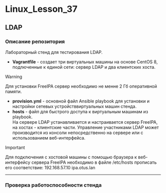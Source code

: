 # Linux_Lesson_37
## LDAP
### Описание репозитория
Лабораторный стенд для тестирования LDAP.

- **Vagrantfile** - создает три виртуальных машины на основе CentOS 8, подлюченные к единой сети: сервер LDAP и два клиентских хоста.  
> [!WARNING]
> Для установки FreeIPA сервер необходимо не менне 2 Гб оперативной памяти.  
- **provision.yml** - основной файл Ansible playbook для установки и настройки сетевых устройстввиртуальных машин стенда.  
- **hosts** - файл для быстрого доступа к виртуальным машинам из playbook.  
На сервере LDAP устанавливается и настраивается сервер FreeIPA, на хостах - клиентские части. Управление участниками LDAP может производится из консоли непосредственно на сервере или с использованием веб-интерфейса.
> [!IMPORTANT]
> Для подключения с хостовой машины с помощью браузера к веб-интерфейсу сервера FreeIPA необходимо в файле /etc/hosts прописать его соответствие:
>     192.168.57.10 ipa.otus.lan

---

### Проверка работоспособности стенда
